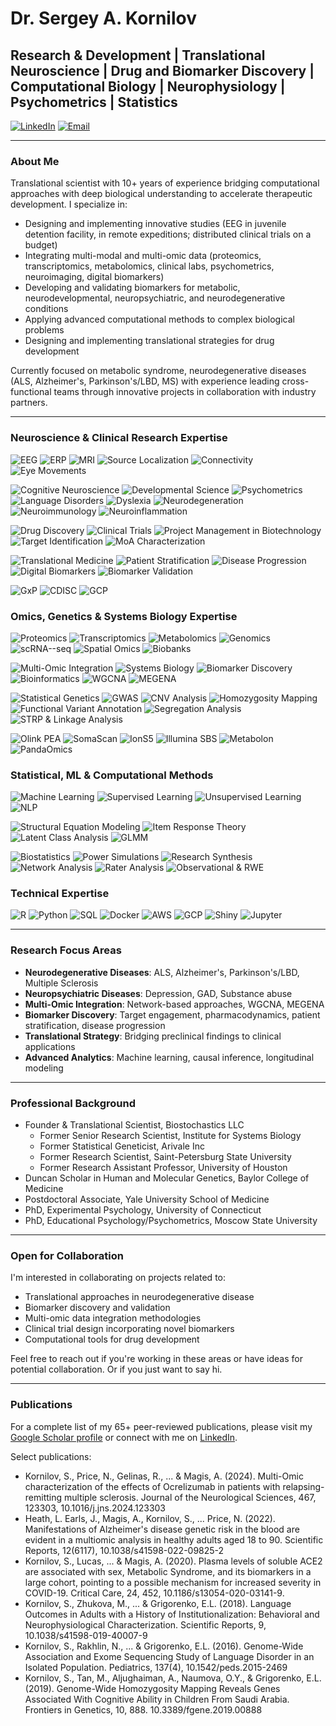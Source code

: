 # Dr. Sergey A. Kornilov

## Research & Development  | Translational Neuroscience | Drug and Biomarker Discovery | Computational Biology | Neurophysiology | Psychometrics | Statistics

[![LinkedIn](https://img.shields.io/badge/LinkedIn-0077B5?style=for-the-badge&logo=linkedin&logoColor=white)](https://www.linkedin.com/in/sergey-kornilov/)
[![Email](https://img.shields.io/badge/Email-sergey@kornilov.bio-00C300?style=for-the-badge&logo=mail.ru&logoColor=white)](mailto:sergey@kornilov.bio)

---

### About Me

Translational scientist with 10+ years of experience bridging computational approaches with deep biological understanding to accelerate therapeutic development. I specialize in:

- Designing and implementing innovative studies (EEG in juvenile detention facility, in remote expeditions; distributed clinical trials on a budget)
- Integrating multi-modal and multi-omic data (proteomics, transcriptomics, metabolomics, clinical labs, psychometrics, neuroimaging, digital biomarkers)
- Developing and validating biomarkers for metabolic, neurodevelopmental, neuropsychiatric, and neurodegenerative conditions
- Applying advanced computational methods to complex biological problems
- Designing and implementing translational strategies for drug development

Currently focused on metabolic syndrome, neurodegenerative diseases (ALS, Alzheimer's, Parkinson's/LBD, MS) with experience leading cross-functional teams through innovative projects in collaboration with industry partners.

---
### Neuroscience & Clinical Research Expertise
<!-- Neuroimaging Methods - Blues -->
![EEG](https://img.shields.io/badge/EEG-2A6099?style=flat-square&logoColor=white)
![ERP](https://img.shields.io/badge/ERP-2A6099?style=flat-square&logoColor=white)
![MRI](https://img.shields.io/badge/MRI-2A6099?style=flat-square&logoColor=white)
![Source Localization](https://img.shields.io/badge/Source%20Localization-2A6099?style=flat-square&logoColor=white)
![Connectivity](https://img.shields.io/badge/Connectivity-2A6099?style=flat-square&logoColor=white)
![Eye Movements](https://img.shields.io/badge/Eye%20Movements-2A6099?style=flat-square&logoColor=white)
<!-- Neuroscience Fields - Purples -->
![Cognitive Neuroscience](https://img.shields.io/badge/Cognitive%20Neuroscience-6E4B9E?style=flat-square&logoColor=white)
![Developmental Science](https://img.shields.io/badge/Developmental%20Science-6E4B9E?style=flat-square&logoColor=white)
![Psychometrics](https://img.shields.io/badge/Psychometrics-6E4B9E?style=flat-square&logoColor=white)
![Language Disorders](https://img.shields.io/badge/Language%20Disorders-6E4B9E?style=flat-square&logoColor=white)
![Dyslexia](https://img.shields.io/badge/Dyslexia-6E4B9E?style=flat-square&logoColor=white)
![Neurodegeneration](https://img.shields.io/badge/Neurodegeneration-6E4B9E?style=flat-square&logoColor=white)
![Neuroimmunology](https://img.shields.io/badge/Neuroimmunology-6E4B9E?style=flat-square&logoColor=white)
![Neuroinflammation](https://img.shields.io/badge/Neuroinflammation-6E4B9E?style=flat-square&logoColor=white)
<!-- Drug Development - Reds -->
![Drug Discovery](https://img.shields.io/badge/Drug%20Discovery-A93226?style=flat-square&logoColor=white)
![Clinical Trials](https://img.shields.io/badge/Clinical%20Trials-A93226?style=flat-square&logoColor=white)
![Project Management in Biotechnology](https://img.shields.io/badge/PK/Project%20Management%20in%20Biotechnology-A93226?style=flat-square&logoColor=white)
![Target Identification](https://img.shields.io/badge/Target%20Identification-A93226?style=flat-square&logoColor=white)
![MoA Characterization](https://img.shields.io/badge/MoA%20Characterization-A93226?style=flat-square&logoColor=white)
<!-- Translational Medicine - Greens -->
![Translational Medicine](https://img.shields.io/badge/Translational%20Medicine-2E8B57?style=flat-square&logoColor=white)
![Patient Stratification](https://img.shields.io/badge/Patient%20Stratification-2E8B57?style=flat-square&logoColor=white)
![Disease Progression](https://img.shields.io/badge/Disease%20Progression-2E8B57?style=flat-square&logoColor=white)
![Digital Biomarkers](https://img.shields.io/badge/Digital%20Biomarkers-2E8B57?style=flat-square&logoColor=white)
![Biomarker Validation](https://img.shields.io/badge/Biomarker%20Validation-2E8B57?style=flat-square&logoColor=white)
<!-- Regulatory/Compliance - Grays -->
![GxP](https://img.shields.io/badge/GxP-505050?style=flat-square&logoColor=white)
![CDISC](https://img.shields.io/badge/CDISC-505050?style=flat-square&logoColor=white)
![GCP](https://img.shields.io/badge/GCP-505050?style=flat-square&logoColor=white)

### Omics, Genetics & Systems Biology Expertise
<!-- Omics Technologies - Oranges -->
![Proteomics](https://img.shields.io/badge/Proteomics-EB984E?style=flat-square&logoColor=white)
![Transcriptomics](https://img.shields.io/badge/Transcriptomics-EB984E?style=flat-square&logoColor=white)
![Metabolomics](https://img.shields.io/badge/Metabolomics-EB984E?style=flat-square&logoColor=white)
![Genomics](https://img.shields.io/badge/Genomics-EB984E?style=flat-square&logoColor=white)
![scRNA--seq](https://img.shields.io/badge/scRNA--seq-EB984E?style=flat-square&logoColor=white)
![Spatial Omics](https://img.shields.io/badge/Spatial%20Omics-EB984E?style=flat-square&logoColor=white)
![Biobanks](https://img.shields.io/badge/Biobanks-EB984E?style=flat-square&logoColor=white)
<!-- Omics Integration/Analysis - Teals -->
![Multi-Omic Integration](https://img.shields.io/badge/Multi--Omic%20Integration-20B2AA?style=flat-square&logoColor=white)
![Systems Biology](https://img.shields.io/badge/Systems%20Biology-20B2AA?style=flat-square&logoColor=white)
![Biomarker Discovery](https://img.shields.io/badge/Biomarker%20Discovery-20B2AA?style=flat-square&logoColor=white)
![Bioinformatics](https://img.shields.io/badge/Bioinformatics-20B2AA?style=flat-square&logoColor=white)
![WGCNA](https://img.shields.io/badge/WGCNA-20B2AA?style=flat-square&logoColor=white)
![MEGENA](https://img.shields.io/badge/MEGENA-20B2AA?style=flat-square&logoColor=white)
<!-- Genetic Analysis - Browns -->
![Statistical Genetics](https://img.shields.io/badge/Statistical%20Genetics-8B4513?style=flat-square&logoColor=white)
![GWAS](https://img.shields.io/badge/GWAS-8B4513?style=flat-square&logoColor=white)
![CNV Analysis](https://img.shields.io/badge/CNV%20Analysis-8B4513?style=flat-square&logoColor=white)
![Homozygosity Mapping](https://img.shields.io/badge/Homozygosity%20Mapping-8B4513?style=flat-square&logoColor=white)
![Functional Variant Annotation](https://img.shields.io/badge/Functional%20Variant%20Annotation-8B4513?style=flat-square&logoColor=white)
![Segregation Analysis](https://img.shields.io/badge/Segregation%20Analysis-8B4513?style=flat-square&logoColor=white)
![STRP & Linkage Analysis](https://img.shields.io/badge/STRP%20%26%20Linkage%20Analysis-8B4513?style=flat-square&logoColor=white)
<!-- Platforms - Blues -->
![Olink PEA](https://img.shields.io/badge/Olink%20PEA-3498DB?style=flat-square&logoColor=white)
![SomaScan](https://img.shields.io/badge/SomaScan-3498DB?style=flat-square&logoColor=white)
![IonS5](https://img.shields.io/badge/IonS5-3498DB?style=flat-square&logoColor=white)
![Illumina SBS](https://img.shields.io/badge/Illumina%20SBS-3498DB?style=flat-square&logoColor=white)
![Metabolon](https://img.shields.io/badge/Metabolon-3498DB?style=flat-square&logoColor=white)
![PandaOmics](https://img.shields.io/badge/PandaOmics-3498DB?style=flat-square&logoColor=white)

### Statistical, ML & Computational Methods
<!-- Machine Learning - Deep Purples -->
![Machine Learning](https://img.shields.io/badge/Machine%20Learning-5D3F6A?style=flat-square&logoColor=white)
![Supervised Learning](https://img.shields.io/badge/Supervised%20Learning-5D3F6A?style=flat-square&logoColor=white)
![Unsupervised Learning](https://img.shields.io/badge/Unsupervised%20Learning-5D3F6A?style=flat-square&logoColor=white)
![NLP](https://img.shields.io/badge/NLP-5D3F6A?style=flat-square&logoColor=white)
<!-- Statistical Methods - Medium Purples -->
![Structural Equation Modeling](https://img.shields.io/badge/Structural%20Equation%20Modeling-9B59B6?style=flat-square&logoColor=white)
![Item Response Theory](https://img.shields.io/badge/Item%20Response%20Theory-9B59B6?style=flat-square&logoColor=white)
![Latent Class Analysis](https://img.shields.io/badge/Latent%20Class%20Analysis-9B59B6?style=flat-square&logoColor=white)
![GLMM](https://img.shields.io/badge/GLMM-9B59B6?style=flat-square&logoColor=white)
<!-- Applied Statistics - Light Purples -->
![Biostatistics](https://img.shields.io/badge/Biostatistics-BB8FCE?style=flat-square&logoColor=white)
![Power Simulations](https://img.shields.io/badge/Power%20Simulations-BB8FCE?style=flat-square&logoColor=white)
![Research Synthesis](https://img.shields.io/badge/Research%20Synthesis-BB8FCE?style=flat-square&logoColor=white)
![Network Analysis](https://img.shields.io/badge/Network%20Analysis-BB8FCE?style=flat-square&logoColor=white)
![Rater Analysis](https://img.shields.io/badge/Rater%20Analysis-BB8FCE?style=flat-square&logoColor=white)
![Observational & RWE](https://img.shields.io/badge/Observational%20%26%20RWE-BB8FCE?style=flat-square&logoColor=white)

### Technical Expertise
![R](https://img.shields.io/badge/R-276DC3?style=flat-square&logo=r&logoColor=white)
![Python](https://img.shields.io/badge/Python-3776AB?style=flat-square&logo=python&logoColor=white)
![SQL](https://img.shields.io/badge/SQL-4479A1?style=flat-square&logo=postgresql&logoColor=white)
![Docker](https://img.shields.io/badge/Docker-2496ED?style=flat-square&logo=docker&logoColor=white)
![AWS](https://img.shields.io/badge/AWS-232F3E?style=flat-square&logo=amazon-aws&logoColor=white)
![GCP](https://img.shields.io/badge/AWS-232F3E?style=flat-square&logo=amazon-aws&logoColor=white)
![Shiny](https://img.shields.io/badge/Shiny-blue?style=flat-square&logo=r&logoColor=white)
![Jupyter](https://img.shields.io/badge/Jupyter-F37626?style=flat-square&logo=jupyter&logoColor=white)

---

### Research Focus Areas

- **Neurodegenerative Diseases**: ALS, Alzheimer's, Parkinson's/LBD, Multiple Sclerosis
- **Neuropsychiatric Diseases**: Depression, GAD, Substance abuse
- **Multi-Omic Integration**: Network-based approaches, WGCNA, MEGENA
- **Biomarker Discovery**: Target engagement, pharmacodynamics, patient stratification, disease progression
- **Translational Strategy**: Bridging preclinical findings to clinical applications
- **Advanced Analytics**: Machine learning, causal inference, longitudinal modeling

---

### Professional Background

- Founder & Translational Scientist, Biostochastics LLC
  -   Former Senior Research Scientist, Institute for Systems Biology
  -   Former Statistical Geneticist, Arivale Inc
  -   Former Research Scientist, Saint-Petersburg State University
  -   Former Research Assistant Professor, University of Houston
- Duncan Scholar in Human and Molecular Genetics, Baylor College of Medicine
- Postdoctoral Associate, Yale University School of Medicine
- PhD, Experimental Psychology, University of Connecticut
- PhD, Educational Psychology/Psychometrics, Moscow State University

---

### Open for Collaboration

I'm interested in collaborating on projects related to:

- Translational approaches in neurodegenerative disease
- Biomarker discovery and validation
- Multi-omic data integration methodologies
- Clinical trial design incorporating novel biomarkers
- Computational tools for drug development

Feel free to reach out if you're working in these areas or have ideas for potential collaboration. Or if you just want to say hi.

---

### Publications

For a complete list of my 65+ peer-reviewed publications, please visit my [Google Scholar profile](https://www.google.com/url?sa=t&source=web&rct=j&opi=89978449&url=https://scholar.google.com/citations%3Fuser%3DxmwBz9EAAAAJ%26hl%3Den&ved=2ahUKEwjF9qT3xZyMAxVfDTQIHUsWJTYQFnoECBcQAQ&usg=AOvVaw08HHM9qo7JYSpGC5M7-g8h) or connect with me on [LinkedIn](https://www.linkedin.com/in/sergey-kornilov/).

Select publications:
- Kornilov, S., Price, N., Gelinas, R., ... & Magis, A. (2024). Multi-Omic characterization of the effects of Ocrelizumab in patients with relapsing-remitting multiple sclerosis. Journal of the Neurological Sciences, 467, 123303, 10.1016/j.jns.2024.123303
- Heath, L. Earls, J., Magis, A., Kornilov, S., ... Price, N. (2022). Manifestations of Alzheimer's disease genetic risk in the blood are evident in a multiomic analysis in healthy adults aged 18 to 90. Scientific Reports, 12(6117), 10.1038/s41598-022-09825-2
- Kornilov, S., Lucas, ... & Magis, A. (2020). Plasma levels of soluble ACE2 are associated with sex, Metabolic Syndrome, and its biomarkers in a large cohort, pointing to a possible mechanism for increased severity in COVID-19. Critical Care, 24, 452, 10.1186/s13054-020-03141-9.
- Kornilov, S., Zhukova, M., ... & Grigorenko, E.L. (2018). Language Outcomes in Adults with a History of Institutionalization: Behavioral and Neurophysiological Characterization. Scientific Reports, 9, 10.1038/s41598-019-40007-9
- Kornilov, S., Rakhlin, N., ... & Grigorenko, E.L. (2016). Genome-Wide Association and Exome Sequencing Study of Language Disorder in an Isolated Population. Pediatrics, 137(4), 10.1542/peds.2015-2469
- Kornilov, S., Tan, M., Aljughaiman, A., Naumova, O.Y., & Grigorenko, E.L. (2019). Genome-Wide Homozygosity Mapping Reveals Genes Associated With Cognitive Ability in Children From Saudi Arabia. Frontiers in Genetics, 10, 888. 10.3389/fgene.2019.00888

